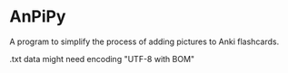 # AnPiPy
A program to simplify the process of adding pictures to Anki flashcards.

.txt data might need encoding "UTF-8 with BOM"